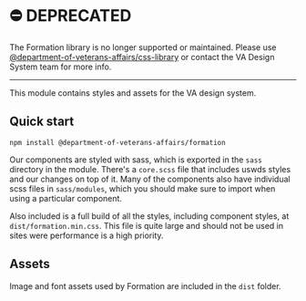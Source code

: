 # :no_entry: DEPRECATED

The Formation library is no longer supported or maintained. Please use [@department-of-veterans-affairs/css-library](https://www.npmjs.com/package/@department-of-veterans-affairs/css-library) or contact the VA Design System team for more info.

---

This module contains styles and assets for the VA design system.

## Quick start

`npm install @department-of-veterans-affairs/formation`

Our components are styled with sass, which is exported in the `sass` directory in the module. There's a `core.scss` file that includes uswds styles and our changes on top of it. Many of the components also have individual scss files in `sass/modules`, which you should make sure to import when using a particular component.

Also included is a full build of all the styles, including component styles, at `dist/formation.min.css`. This file is quite large and should not be used in sites were performance is a high priority.

## Assets

Image and font assets used by Formation are included in the `dist` folder.
